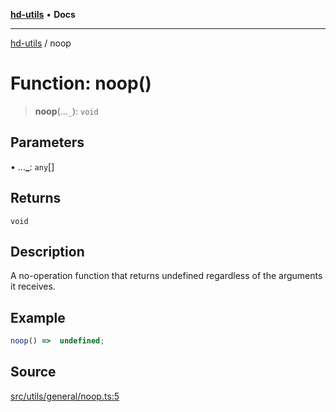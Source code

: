 [**hd-utils**](../README.md) • **Docs**

***

[hd-utils](../globals.md) / noop

# Function: noop()

> **noop**(...`_`): `void`

## Parameters

• ...**\_**: `any`[]

## Returns

`void`

## Description

A no-operation function that returns undefined regardless of the arguments it receives.

## Example

```ts
noop() =>  undefined;
```

## Source

[src/utils/general/noop.ts:5](https://github.com/AhmadHddad/h-utils/blob/8e9e542f98b1a43a336ce585dc8666b21b0e894d/src/utils/general/noop.ts#L5)
